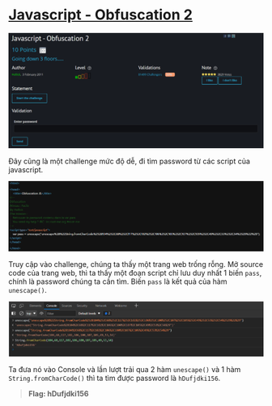 # [Javascript - Obfuscation 2](https://www.root-me.org/en/Challenges/Web-Client/Javascript-Obfuscation-2)

![1](img/1.png)

Đây cũng là một challenge mức độ dễ, đi tìm password từ các script của javascript.

![2](img/2.png)

Truy cập vào challenge, chúng ta thấy một trang web trống rỗng. Mở source code của trang web, thì ta thấy một đoạn script chỉ lưu duy nhất 1 biến `pass`, chính là password chúng ta cần tìm. Biến `pass` là kết quả của hàm `unescape()`.

![3](img/3.png)

Ta đưa nó vào Console và lần lượt trải qua 2 hàm `unescape()` và 1 hàm `String.fromCharCode()` thì ta tìm được password là `hDufjdki156`. 

> **Flag: hDufjdki156**